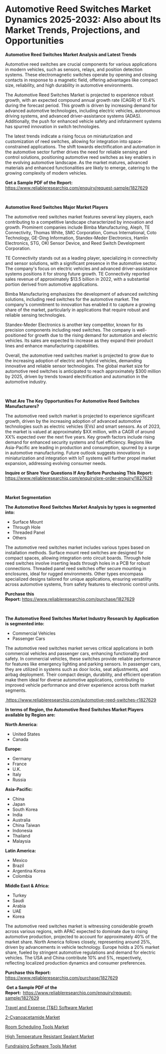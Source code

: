 <p><h1>Automotive Reed Switches Market Dynamics 2025-2032: Also about Its Market Trends, Projections, and Opportunities</h1></p><p><strong>Automotive Reed Switches Market Analysis and Latest Trends</strong></p>
<p><p>Automotive reed switches are crucial components for various applications in modern vehicles, such as sensors, relays, and position detection systems. These electromagnetic switches operate by opening and closing contacts in response to a magnetic field, offering advantages like compact size, reliability, and high durability in automotive environments. </p><p>The Automotive Reed Switches Market is projected to experience robust growth, with an expected compound annual growth rate (CAGR) of 10.4% during the forecast period. This growth is driven by increasing demand for advanced automotive technologies, including electric vehicles, autonomous driving systems, and advanced driver-assistance systems (ADAS). Additionally, the push for enhanced vehicle safety and infotainment systems has spurred innovation in switch technologies.</p><p>The latest trends indicate a rising focus on miniaturization and customization of reed switches, allowing for integration into space-constrained applications. The shift towards electrification and automation in the automotive sector further drives the need for reliable sensing and control solutions, positioning automotive reed switches as key enablers in the evolving automotive landscape. As the market matures, advanced materials and enhanced functionalities are likely to emerge, catering to the growing complexity of modern vehicles.</p></p>
<p><strong>Get a Sample PDF of the Report:&nbsp;</strong> <a href="https://www.reliableresearchiq.com/enquiry/request-sample/1827629?utm_campaign=1896&utm_medium=2&utm_source=Github&utm_content=ia&utm_term=30012025&utm_id=automotive-reed-switches">https://www.reliableresearchiq.com/enquiry/request-sample/1827629</a></p>
<p>&nbsp;</p>
<p><strong>Automotive Reed Switches Major Market Players</strong></p>
<p><p>The automotive reed switches market features several key players, each contributing to a competitive landscape characterized by innovation and growth. Prominent companies include Bimba Manufacturing, Aleph, TE Connectivity, Thomas White, SMC Corporation, Comus International, Coto Technology, GE-Ding Information, Standex-Meder Electronics, Hamlin Electronics, STG, OKI Sensor Device, and Reed Switch Development Corporation.</p><p>TE Connectivity stands out as a leading player, specializing in connectivity and sensor solutions, with a significant presence in the automotive sector. The company's focus on electric vehicles and advanced driver-assistance systems positions it for strong future growth. TE Connectivity reported sales revenue of approximately $13.5 billion in 2022, with a substantial portion derived from automotive applications.</p><p>Bimba Manufacturing emphasizes the development of advanced switching solutions, including reed switches for the automotive market. The company's commitment to innovation has enabled it to capture a growing share of the market, particularly in applications that require robust and reliable sensing technologies.</p><p>Standex-Meder Electronics is another key competitor, known for its precision components including reed switches. The company is well-positioned for growth due to the rising demand for automation and electric vehicles. Its sales are expected to increase as they expand their product lines and enhance manufacturing capabilities.</p><p>Overall, the automotive reed switches market is projected to grow due to the increasing adoption of electric and hybrid vehicles, demanding innovative and reliable sensor technologies. The global market size for automotive reed switches is anticipated to reach approximately $300 million by 2025, driven by trends toward electrification and automation in the automotive industry.</p></p>
<p>&nbsp;</p>
<p><strong>What Are The Key Opportunities For Automotive Reed Switches Manufacturers?</strong></p>
<p><p>The automotive reed switch market is projected to experience significant growth, driven by the increasing adoption of advanced automotive technologies such as electric vehicles (EVs) and smart sensors. As of 2023, the market is valued at approximately $XX million, with a CAGR of around XX% expected over the next five years. Key growth factors include rising demand for enhanced security systems and fuel efficiency. Regions like Asia-Pacific are leading in production and consumption, spurred by a surge in automotive manufacturing. Future outlook suggests innovations in miniaturization and integration with IoT systems will further propel market expansion, addressing evolving consumer needs.</p></p>
<p><strong>Inquire or Share Your Questions If Any Before Purchasing This Report:</strong> <a href="https://www.reliableresearchiq.com/enquiry/pre-order-enquiry/1827629?utm_campaign=1896&utm_medium=2&utm_source=Github&utm_content=ia&utm_term=30012025&utm_id=automotive-reed-switches">https://www.reliableresearchiq.com/enquiry/pre-order-enquiry/1827629</a></p>
<p>&nbsp;</p>
<p><strong>Market Segmentation</strong></p>
<p><strong>The Automotive Reed Switches Market Analysis by types is segmented into:</strong></p>
<p><ul><li>Surface Mount</li><li>Through Hole</li><li>Threaded Panel</li><li>Others</li></ul></p>
<p><p>The automotive reed switches market includes various types based on installation methods. Surface mount reed switches are designed for compact spaces, allowing integration onto circuit boards. Through hole reed switches involve inserting leads through holes in a PCB for robust connections. Threaded panel reed switches offer secure mounting in enclosures, ideal for rugged environments. Other types encompass specialized designs tailored for unique applications, ensuring versatility across automotive systems, from safety features to electronic control units.</p></p>
<p><strong>Purchase this Report:&nbsp;</strong><a href="https://www.reliableresearchiq.com/purchase/1827629?utm_campaign=1896&utm_medium=2&utm_source=Github&utm_content=ia&utm_term=30012025&utm_id=automotive-reed-switches">https://www.reliableresearchiq.com/purchase/1827629</a></p>
<p>&nbsp;</p>
<p><strong>The Automotive Reed Switches Market Industry Research by Application is segmented into:</strong></p>
<p><ul><li>Commercial Vehicles</li><li>Passenger Cars</li></ul></p>
<p><p>The automotive reed switches market serves critical applications in both commercial vehicles and passenger cars, enhancing functionality and safety. In commercial vehicles, these switches provide reliable performance for features like emergency lighting and parking sensors. In passenger cars, they are utilized in systems such as door locks, seat adjustments, and airbag deployment. Their compact design, durability, and efficient operation make them ideal for diverse automotive applications, contributing to improved vehicle performance and driver experience across both market segments.</p></p>
<p><a href="https://www.reliableresearchiq.com/automotive-reed-switches-r1827629?utm_campaign=1896&utm_medium=2&utm_source=Github&utm_content=ia&utm_term=30012025&utm_id=automotive-reed-switches">&nbsp;https://www.reliableresearchiq.com/automotive-reed-switches-r1827629</a></p>
<p><strong>In terms of Region, the Automotive Reed Switches Market Players available by Region are:</strong></p>
<p>
    <p> <strong> North America: </strong>
        <ul>
            <li>United States</li>
            <li>Canada</li>
        </ul>
        </p> 
    <p> <strong> Europe: </strong>
        <ul>
            <li>Germany</li>
            <li>France</li>
            <li>U.K.</li>
            <li>Italy</li>
            <li>Russia</li>
        </ul>
        </p> 
    <p> <strong> Asia-Pacific: </strong>
        <ul>
            <li>China</li>
            <li>Japan</li>
            <li>South Korea</li>
            <li>India</li>
            <li>Australia</li>
            <li>China Taiwan</li>
            <li>Indonesia</li>
            <li>Thailand</li>
            <li>Malaysia</li>
        </ul>
        </p> 
    <p> <strong> Latin America: </strong>
        <ul>
            <li>Mexico</li>
            <li>Brazil</li>
            <li>Argentina Korea</li>
            <li>Colombia</li>
        </ul>
        </p> 
    <p> <strong> Middle East & Africa: </strong>
        <ul>
            <li>Turkey</li>
            <li>Saudi</li>
            <li>Arabia</li>
            <li>UAE</li>
            <li>Korea</li>
        </ul>
    </p>
    </p>
<p><p>The automotive reed switches market is witnessing considerable growth across various regions, with APAC expected to dominate due to rising automotive production, projected to account for approximately 40% of the market share. North America follows closely, representing around 25%, driven by advancements in vehicle technology. Europe holds a 20% market share, fueled by stringent automotive regulations and demand for electric vehicles. The USA and China contribute 10% and 5%, respectively, reflecting localized production dynamics and consumer preferences.</p></p>
<p><strong>Purchase this Report: </strong><a href="https://www.reliableresearchiq.com/purchase/1827629?utm_campaign=1896&utm_medium=2&utm_source=Github&utm_content=ia&utm_term=30012025&utm_id=automotive-reed-switches">https://www.reliableresearchiq.com/purchase/1827629</a></p>
<p>&nbsp;<strong>Get a Sample PDF of the Report:&nbsp;&nbsp;</strong><a href="https://www.reliableresearchiq.com/enquiry/request-sample/1827629?utm_campaign=1896&utm_medium=2&utm_source=Github&utm_content=ia&utm_term=30012025&utm_id=automotive-reed-switches">https://www.reliableresearchiq.com/enquiry/request-sample/1827629</a></p>
<p><strong></strong></p>
<p><p><a href="https://www.linkedin.com/pulse/insightful-travel-expense-te-software-market-trends-growth-opportunities-lkuzc?utm_campaign=1896&utm_medium=2&utm_source=Github&utm_content=ia&utm_term=30012025&utm_id=automotive-reed-switches">Travel and Expense (T&E) Software Market</a></p><p><a href="https://github.com/rahebeinum/Market-Research-Report-List-1/blob/main/2-cyanoacetamide-market.md?utm_campaign=1896&utm_medium=2&utm_source=Github&utm_content=ia&utm_term=30012025&utm_id=automotive-reed-switches">2-Cyanoacetamide Market</a></p><p><a href="https://www.linkedin.com/pulse/room-scheduling-tools-market-trends-detailed-study-its-segmentation-yckte?utm_campaign=1896&utm_medium=2&utm_source=Github&utm_content=ia&utm_term=30012025&utm_id=automotive-reed-switches">Room Scheduling Tools Market</a></p><p><a href="https://github.com/ajconndra/Market-Research-Report-List-1/blob/main/high-temperature-resistant-sealant-market.md?utm_campaign=1896&utm_medium=2&utm_source=Github&utm_content=ia&utm_term=30012025&utm_id=automotive-reed-switches">High Temperature Resistant Sealant Market</a></p><p><a href="https://www.linkedin.com/pulse/global-fundraising-software-tools-market-forecast-year-qzxuc?utm_campaign=1896&utm_medium=2&utm_source=Github&utm_content=ia&utm_term=30012025&utm_id=automotive-reed-switches">Fundraising Software Tools Market</a></p></p>